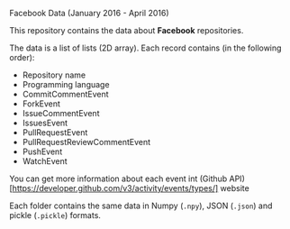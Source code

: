 Facebook Data (January 2016 - April 2016)

This repository contains the data about **Facebook** repositories.

The data is a list of lists (2D array). Each record contains (in the following order):
- Repository name
- Programming language
- CommitCommentEvent
- ForkEvent
- IssueCommentEvent
- IssuesEvent
- PullRequestEvent
- PullRequestReviewCommentEvent
- PushEvent
- WatchEvent

You can get more information about each event int (Github API)[https://developer.github.com/v3/activity/events/types/] website

Each folder contains the same data in Numpy (`.npy`), JSON (`.json`) and pickle (`.pickle`) formats.
